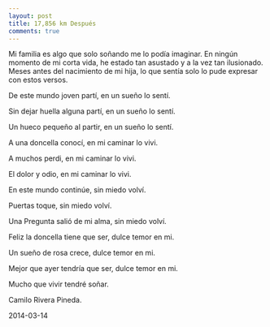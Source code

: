 ```yaml
---
layout: post
title: 17,856 km Después
comments: true
---
```

Mi familia es algo que solo soñando me lo podía imaginar. En ningún momento de mi corta vida, he estado tan asustado y a la vez tan ilusionado. Meses antes del nacimiento de mi hija, lo que sentía solo lo pude expresar con estos versos.  

De este mundo joven partí, en un sueño lo sentí.

Sin dejar huella alguna partí, en un sueño lo sentí. 

Un hueco pequeño al partir, en un sueño lo sentí.

A una doncella conocí, en mi caminar lo vivi.

A muchos perdi, en mi caminar lo vivi.

El dolor y odio, en mi caminar lo vivi.

En este mundo continúe, sin miedo volví.

Puertas toque, sin miedo volví.

Una Pregunta salió de mi alma, sin miedo volví.

Feliz la doncella tiene que ser, dulce temor en mi.

Un sueño de rosa crece, dulce temor en mi.

Mejor que ayer tendría que ser, dulce temor en mi.

Mucho que vivir tendré soñar.

Camilo Rivera Pineda.

2014-03-14

